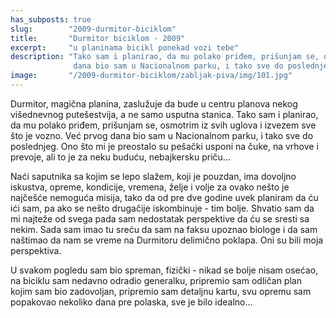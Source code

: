 ```yaml
---
has_subposts: true
slug:        "2009-durmitor-biciklom"
title:       "Durmitor biciklom - 2009"
excerpt:     "u planinama bicikl ponekad vozi tebe"
description: "Tako sam i planirao, da mu polako priđem, prišunjam se, osmotrim iz svih uglova i izvezem sve što je vozno. Već prvog 
              dana bio sam u Nacionalnom parku, i tako sve do poslednjeg."
image:       "/2009-durmitor-biciklom/zabljak-piva/img/101.jpg"
---
```


Durmitor, magična planina, zaslužuje da bude u centru planova nekog višednevnog putešestvija, a ne samo usputna stanica. 
Tako sam i planirao, da mu polako priđem, prišunjam se, osmotrim iz svih uglova i izvezem sve što je vozno. Već prvog 
dana bio sam u Nacionalnom parku, i tako sve do poslednjeg. Ono što mi je preostalo su pešački usponi na čuke, na 
vrhove i prevoje, ali to je za neku buduću, nebajkersku priču...

Naći saputnika sa kojim se lepo slažem, koji je pouzdan, ima dovoljno iskustva, opreme, kondicije, vremena, želje i 
volje za ovako nešto je najčešće nemoguća misija, tako da od pre dve godine uvek planiram da ću ići sam, pa ako se nešto 
drugačije iskombinuje - tim bolje. Shvatio sam da mi najteže od svega pada sam nedostatak perspektive da ću se sresti sa 
nekim. Sada sam imao tu sreću da sam na faksu upoznao biologe i da sam naštimao da nam se vreme na Durmitoru delimično 
poklapa. Oni su bili moja perspektiva.

U svakom pogledu sam bio spreman, fizički - nikad se bolje nisam osećao, na biciklu sam nedavno odradio generalku, 
pripremio sam odličan plan kojim sam bio zadovoljan, pripremio sam detaljnu kartu, svu opremu sam popakovao nekoliko 
dana pre polaska, sve je bilo idealno...